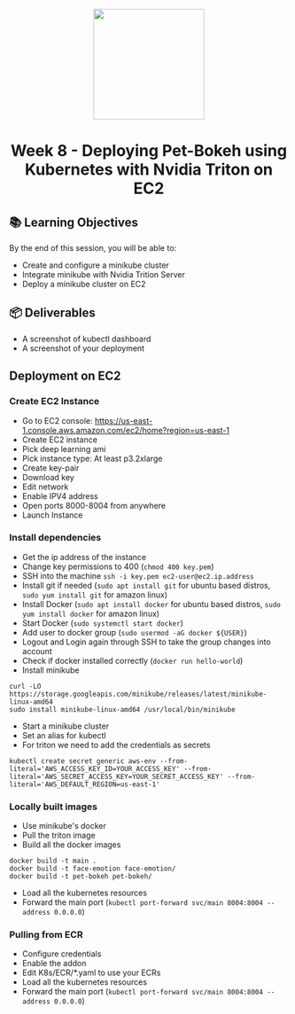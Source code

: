<p align = "center" draggable=”false”
   ><img src="https://user-images.githubusercontent.com/37101144/161836199-fdb0219d-0361-4988-bf26-48b0fad160a3.png"
     width="200px"
     height="auto"/>
</p>

# <h1 align="center" id="heading">Week 8 - Deploying Pet-Bokeh using Kubernetes with Nvidia Triton on EC2</h1>

## 📚 Learning Objectives

By the end of this session, you will be able to:

- Create and configure a minikube cluster
- Integrate minikube with Nvidia Trition Server
- Deploy a minikube cluster on EC2

## 📦 Deliverables

- A screenshot of kubectl dashboard
- A screenshot of your deployment


## Deployment on EC2

### Create EC2 Instance

- Go to EC2 console: <https://us-east-1.console.aws.amazon.com/ec2/home?region=us-east-1>
- Create EC2 instance
- Pick deep learning ami
- Pick instance type: At least p3.2xlarge
- Create key-pair
- Download key
- Edit network
- Enable IPV4 address
- Open ports 8000-8004 from anywhere
- Launch Instance

### Install dependencies

- Get the ip address of the instance
- Change key permissions to 400 (`chmod 400 key.pem`)
- SSH into the machine `ssh -i key.pem ec2-user@ec2.ip.address`
- Install git if needed (`sudo apt install git` for ubuntu based distros, `sudo yum install git` for amazon linux)
- Install Docker (`sudo apt install docker` for ubuntu based distros, `sudo yum install docker` for amazon linux)
- Start Docker (`sudo systemctl start docker`)
- Add user to docker group (`sudo usermod -aG docker ${USER}`)
- Logout and Login again through SSH to take the group changes into account
- Check if docker installed correctly (`docker run hello-world`)
- Install minikube

```
curl -LO https://storage.googleapis.com/minikube/releases/latest/minikube-linux-amd64
sudo install minikube-linux-amd64 /usr/local/bin/minikube

```

- Start a minikube cluster
- Set an alias for kubectl
- For triton we need to add the credentials as secrets

```
kubectl create secret generic aws-env --from-literal='AWS_ACCESS_KEY_ID=YOUR_ACCESS_KEY' --from-literal='AWS_SECRET_ACCESS_KEY=YOUR_SECRET_ACCESS_KEY' --from-literal='AWS_DEFAULT_REGION=us-east-1'
```

### Locally built images

- Use minikube's docker
- Pull the triton image
- Build all the docker images

```
docker build -t main .
docker build -t face-emotion face-emotion/
docker build -t pet-bokeh pet-bokeh/
```

- Load all the kubernetes resources
- Forward the main port (`kubectl port-forward svc/main 8004:8004 --address 0.0.0.0`)

### Pulling from ECR

- Configure credentials
- Enable the addon
- Edit K8s/ECR/*.yaml to use your ECRs
- Load all the kubernetes resources
- Forward the main port (`kubectl port-forward svc/main 8004:8004 --address 0.0.0.0`)
